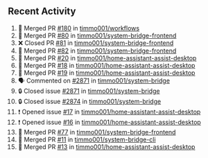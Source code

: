 ## Recent Activity

<!--START_SECTION:activity-->
1. 🎉 Merged PR [#180](https://github.com/timmo001/workflows/pull/180) in [timmo001/workflows](https://github.com/timmo001/workflows)
2. 🎉 Merged PR [#80](https://github.com/timmo001/system-bridge-frontend/pull/80) in [timmo001/system-bridge-frontend](https://github.com/timmo001/system-bridge-frontend)
3. ❌ Closed PR [#81](https://github.com/timmo001/system-bridge-frontend/pull/81) in [timmo001/system-bridge-frontend](https://github.com/timmo001/system-bridge-frontend)
4. 🎉 Merged PR [#82](https://github.com/timmo001/system-bridge-frontend/pull/82) in [timmo001/system-bridge-frontend](https://github.com/timmo001/system-bridge-frontend)
5. 🎉 Merged PR [#20](https://github.com/timmo001/home-assistant-assist-desktop/pull/20) in [timmo001/home-assistant-assist-desktop](https://github.com/timmo001/home-assistant-assist-desktop)
6. 🎉 Merged PR [#18](https://github.com/timmo001/home-assistant-assist-desktop/pull/18) in [timmo001/home-assistant-assist-desktop](https://github.com/timmo001/home-assistant-assist-desktop)
7. 🎉 Merged PR [#19](https://github.com/timmo001/home-assistant-assist-desktop/pull/19) in [timmo001/home-assistant-assist-desktop](https://github.com/timmo001/home-assistant-assist-desktop)
8. 🗣 Commented on [#2871](https://github.com/timmo001/system-bridge/issues/2871) in [timmo001/system-bridge](https://github.com/timmo001/system-bridge)
9. 🔒 Closed issue [#2871](https://github.com/timmo001/system-bridge/issues/2871) in [timmo001/system-bridge](https://github.com/timmo001/system-bridge)
10. 🔒 Closed issue [#2874](https://github.com/timmo001/system-bridge/issues/2874) in [timmo001/system-bridge](https://github.com/timmo001/system-bridge)
11. ❗ Opened issue [#17](https://github.com/timmo001/home-assistant-assist-desktop/issues/17) in [timmo001/home-assistant-assist-desktop](https://github.com/timmo001/home-assistant-assist-desktop)
12. ❗ Opened issue [#16](https://github.com/timmo001/home-assistant-assist-desktop/issues/16) in [timmo001/home-assistant-assist-desktop](https://github.com/timmo001/home-assistant-assist-desktop)
13. 🎉 Merged PR [#77](https://github.com/timmo001/system-bridge-frontend/pull/77) in [timmo001/system-bridge-frontend](https://github.com/timmo001/system-bridge-frontend)
14. 🎉 Merged PR [#11](https://github.com/timmo001/system-bridge-cli/pull/11) in [timmo001/system-bridge-cli](https://github.com/timmo001/system-bridge-cli)
15. 🎉 Merged PR [#13](https://github.com/timmo001/home-assistant-assist-desktop/pull/13) in [timmo001/home-assistant-assist-desktop](https://github.com/timmo001/home-assistant-assist-desktop)
<!--END_SECTION:activity-->
